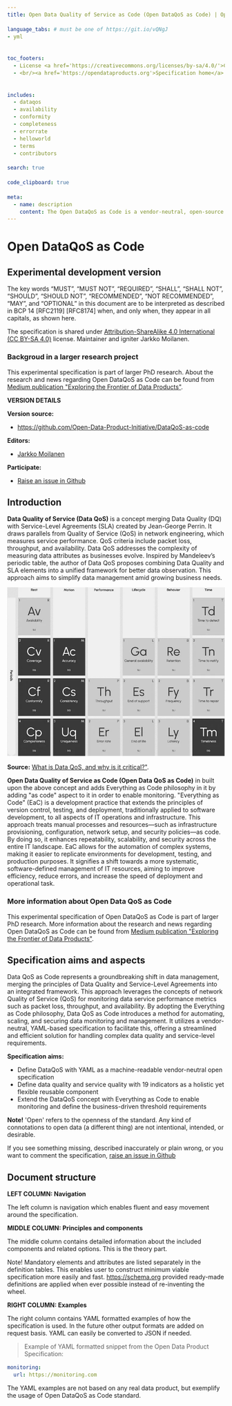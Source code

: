 ```yaml
---
title: Open Data Quality of Service as Code (Open DataQoS as Code) | Open Data Product Initiative

language_tabs: # must be one of https://git.io/vQNgJ
- yml


toc_footers:
  - License <a href='https://creativecommons.org/licenses/by-sa/4.0/'>CC BY-SA 4.0</a>
  - <br/><a href='https://opendataproducts.org'>Specification home</a>


includes:
  - dataqos
  - availability
  - conformity
  - completeness
  - errorrate
  - helloworld
  - terms
  - contributors

search: true

code_clipboard: true

meta:
  - name: description
    content: The Open DataQoS as Code is a vendor-neutral, open-source machine-readable data product quality and service metadata model. It applies Everything as Code philosophy into the data products.  
---
```


# Open DataQoS as Code

## Experimental development version 

The key words “MUST”, “MUST NOT”, “REQUIRED”, “SHALL”, “SHALL NOT”, “SHOULD”, “SHOULD NOT”, “RECOMMENDED”, “NOT RECOMMENDED”, “MAY”, and “OPTIONAL” in this document are to be interpreted as described in BCP 14 [RFC2119] [RFC8174] when, and only when, they appear in all capitals, as shown here.

The specification is shared under <a href='https://creativecommons.org/licenses/by-sa/4.0/'>Attribution-ShareAlike 4.0 International (CC BY-SA 4.0)</a> license. Maintainer and igniter Jarkko Moilanen. 

### Backgroud in a larger research project 

This experimental specification is part of larger PhD research. About the research and news regarding Open DataQoS as Code can be found from <a href="https://medium.com/exploring-the-frontier-of-data-products">Medium publication "Exploring the Frontier of Data Products"</a>. 


**VERSION DETAILS**

**Version source:**

* <a href="https://github.com/Open-Data-Product-Initiative/DataQoS-as-code">https://github.com/Open-Data-Product-Initiative/DataQoS-as-code</a>



**Editors:**

* <a href="https://www.linkedin.com/in/jarkkomoilanen/">Jarkko Moilanen</a>


**Participate:**

* [Raise an issue in Github](https://github.com/Open-Data-Product-Initiative/DataQoS-as-code/issues)

## Introduction

**Data Quality of Service (Data QoS)** is a concept merging Data Quality (DQ) with Service-Level Agreements (SLA) created by Jean-George Perrin. It draws parallels from Quality of Service (QoS) in network engineering, which measures service performance. QoS criteria include packet loss, throughput, and availability. Data QoS addresses the complexity of measuring data attributes as businesses evolve. Inspired by Mandeleev’s periodic table, the author of Data QoS proposes combining Data Quality and SLA elements into a unified framework for better data observation. This approach aims to simplify data management amid growing business needs.

![Data QoS model by Jean-George Perrin](https://raw.githubusercontent.com/Open-Data-Product-Initiative/DataQoS-as-code/main/source/images/dataqos.png)

**Source:** <a href="https://medium.com/profitoptics/what-is-data-qos-and-why-is-it-critical-c524b81e3cc1">What is Data QoS, and why is it critical?"</a>. 


**Open Data Quality of Service as Code (Open Data QoS as Code)** in built upon the above concept and adds Everything as Code philosophy in it by adding "as code" aspect to it in order to enable monitoring. "Everything as Code" (EaC) is a development practice that extends the principles of version control, testing, and deployment, traditionally applied to software development, to all aspects of IT operations and infrastructure. This approach treats manual processes and resources—such as infrastructure provisioning, configuration, network setup, and security policies—as code. By doing so, it enhances repeatability, scalability, and security across the entire IT landscape. EaC allows for the automation of complex systems, making it easier to replicate environments for development, testing, and production purposes. It signifies a shift towards a more systematic, software-defined management of IT resources, aiming to improve efficiency, reduce errors, and increase the speed of deployment and operational task. 

### More information about Open Data QoS as Code

This experimental specification of Open DataQoS as Code is part of larger PhD research. More information about the research and news regarding Open DataQoS as Code can be found from <a href="https://medium.com/exploring-the-frontier-of-data-products">Medium publication "Exploring the Frontier of Data Products"</a>. 

## Specification aims and aspects

Data QoS as Code represents a groundbreaking shift in data management, merging the principles of Data Quality and Service-Level Agreements into an integrated framework. This approach leverages the concepts of network Quality of Service (QoS) for monitoring data service performance metrics such as packet loss, throughput, and availability. By adopting the Everything as Code philosophy, Data QoS as Code introduces a method for automating, scaling, and securing data monitoring and management. It utilizes a vendor-neutral, YAML-based specification to facilitate this, offering a streamlined and efficient solution for handling complex data quality and service-level requirements.

**Specification aims:**

* Define DataQoS with YAML as a machine-readable vendor-neutral open specification
* Define data quality and service quality with 19 indicators as a holistic yet flexible reusable component
* Extend the DataQoS concept with Everything as Code to enable monitoring and define the business-driven threshold requirements

**Note!** 'Open' refers to the openness of the standard. Any kind of connotations to open data (a different thing) are not intentional, intended, or desirable.


If you see something missing, described inaccurately or plain wrong, or you want to comment the specification, [raise an issue in Github](https://github.com/Open-Data-Product-Initiative/DataQoS-as-code/issues)

## Document structure

**LEFT COLUMN: Navigation**

The left column is navigation which enables fluent and easy movement around the specification. 

**MIDDLE COLUMN: Principles and components**

The middle column contains detailed information about the included components and related options. This is the theory part. 

Note! Mandatory elements and attributes are listed separately in the definition tables. This enables user to construct minimum viable specification more easily and fast. https://schema.org provided ready-made definitions are applied when ever possible instead of re-inventing the wheel. 

**RIGHT COLUMN: Examples**

The right column contains YAML formatted examples of how the specification is used. In the future other output formats are added on request basis. YAML can easily be converted to JSON if needed. 

> Example of YAML formatted snippet from the Open Data Product Specification:

```yml
monitoring:
  url: https://monitoring.com
```


<aside class="notice">
The YAML examples are not based on any real data product, but exemplify the usage of Open DataQoS as Code standard. 

</aside>



